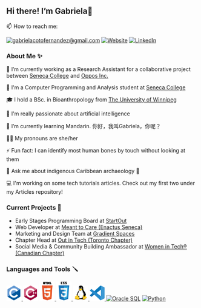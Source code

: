 ## Hi there! I’m Gabriela👋
📫 How to reach me: 

<a href="mailto:gabrielacotofernandez@gmail.com">![gabrielacotofernandez@gmail.com](https://img.shields.io/badge/Gmail-D14836?style=for-the-badge&logo=gmail&logoColor=white)</a> <a href="https://www.gabrielacotofernandez.com">![Website](https://img.shields.io/badge/-WEBSITE-blueviolet?style=for-the-badge)</a> <a href="https://www.linkedin.com/in/gabriela-coto-fernandez/">![LinkedIn](https://img.shields.io/badge/LinkedIn-0077B5?style=for-the-badge&logo=linkedin&logoColor=white)</a>


### About Me ✨
💼 I’m currently working as a Research Assistant for a collaborative project between <a href="https://www.senecacollege.ca/innovation/research.html">Seneca College</a> and <a href="https://getoppos.com/">Oppos Inc.</a>

🎒 I'm a Computer Programming and Analysis student at <a href="https://www.senecacollege.ca/programs/fulltime/CPA.html">Seneca College</a>

🎓 I hold a BSc. in Bioanthropology from <a href="https://www.uwinnipeg.ca/bioanthropology/index.html">The University of Winnipeg</a>

💜 I'm really passionate about artificial intelligence

🌱 I’m currently learning Mandarin. 你好，我叫Gabriela，你呢？

👩🏼 My pronouns are she/her

⚡ Fun fact: I can identify most human bones by touch without looking at them 

💬 Ask me about indigenous Caribbean archaeology 🐚

💻 I'm working on some tech tutorials articles. Check out my first two under my Articles repository!


### Current Projects 🌈
- Early Stages Programming Board at <a href="https://startout.org/">StartOut</a>
- Web Developer at <a href="https://www.meant2care.com/">Meant to Care (Enactus Seneca)</a>
- Marketing and Design Team at <a href="https://gradientspaces.ca/">Gradient Spaces</a>
- Chapter Head at <a href="https://outintech.com/">Out in Tech (Toronto Chapter)</a>
- Social Media & Community Building Ambassador at <a href="https://women-in-tech.org/">Women in Tech® (Canadian Chapter)</a>


### Languages and Tools 🪛
<p align="left"> 
<a href="https://www.w3schools.com/cpp/" target="_blank"> <img src="https://raw.githubusercontent.com/devicons/devicon/1119b9f84c0290e0f0b38982099a2bd027a48bf1/icons/c/c-original.svg" alt="c" width="40" height="40"/> 
<a href="https://www.w3schools.com/cpp/" target="_blank"> <img src="https://raw.githubusercontent.com/devicons/devicon/master/icons/cplusplus/cplusplus-original.svg" alt="cplusplus" width="40" height="40"/></a> 
<a href="https://www.w3schools.com/html/" target="_blank"> <img src="https://raw.githubusercontent.com/devicons/devicon/1119b9f84c0290e0f0b38982099a2bd027a48bf1/icons/html5/html5-original-wordmark.svg" alt="html" width="40" height="50"/> </a> 
<a href="https://www.w3schools.com/css/" target="_blank"> <img src="https://raw.githubusercontent.com/devicons/devicon/master/icons/css3/css3-original-wordmark.svg" alt="css3" width="40" height="50"/> </a>   
<a href="https://www.linux.org/" target="_blank"> <img src="https://raw.githubusercontent.com/devicons/devicon/master/icons/linux/linux-original.svg" alt="linux" width="40" height="40"/> </a> 
<a href="https://code.visualstudio.com/" target="_blank"> <img src="https://raw.githubusercontent.com/devicons/devicon/1119b9f84c0290e0f0b38982099a2bd027a48bf1/icons/vscode/vscode-original.svg" alt="vs" width="40" height="40"/> </a>
<a href="https://www.oracle.com/ca-en/database/technologies/appdev/sql.html" target="_blank"><img src="https://upload.wikimedia.org/wikipedia/commons/5/50/Oracle_logo.svg" alt="Oracle SQL" width="60" height ="40"/></a>
<a href="https://www.python.org/" target="_blank"><img src="https://www.python.org/static/community_logos/python-logo-inkscape.svg" alt="Python" width="120" height ="40"/></a> </p>

